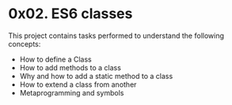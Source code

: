 # 0x02. ES6 classes
This project contains tasks performed to understand the following concepts:
- How to define a Class
- How to add methods to a class
- Why and how to add a static method to a class
- How to extend a class from another
- Metaprogramming and symbols
